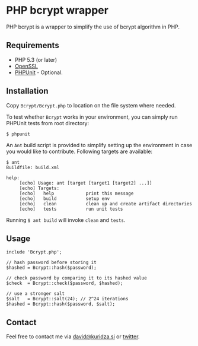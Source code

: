 PHP bcrypt wrapper
=======

PHP bcrypt is a wrapper to simplify the use of bcrypt algorithm in PHP.


Requirements
------------

* PHP 5.3 (or later)
* [OpenSSL](http://www.php.net/manual/en/openssl.requirements.php)
* [PHPUnit](https://github.com/sebastianbergmann/phpunit/) - Optional.


Installation
------------

Copy `Bcrypt/Bcrypt.php` to location on the file system where needed.

To test whether `Bcrypt` works in your environment, you can simply run PHPUnit tests from root
directory:

    $ phpunit

An `Ant` build script is provided to simplify setting up the environment in case you would like to
contribute. Following targets are available:

    $ ant
    Buildfile: build.xml

    help:
         [echo] Usage: ant [target [target1 [target2] ...]]
         [echo] Targets:
         [echo]   help            print this message
         [echo]   build           setup env
         [echo]   clean           clean up and create artifact directories
         [echo]   tests           run unit tests

Running `$ ant build` will invoke `clean` and `tests`.


Usage
-------------

    include 'Bcrypt.php';

    // hash password before storing it
    $hashed = Bcrypt::hash($password);

    // check password by comparing it to its hashed value
    $check  = Bcrypt::check($password, $hashed);

    // use a stronger salt
    $salt   = Bcrypt::salt(24); // 2^24 iterations
    $hashed = Bcrypt::hash($password, $salt);


Contact
---------------------------------

Feel free to contact me via david@kuridza.si or [twitter](http://twitter.com/davidkuridza).